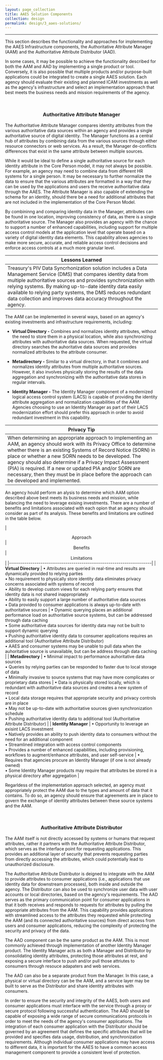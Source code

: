 ```yaml
---
layout: page_collection
title: AAES Solution Components
collection: design
permalink: design/3_aaes-solutions/
---
```

<script>
$(function() {
  $( "#accordion" ).accordion({
    heightStyle: "content",
    collapsible: "true",
    active: "false"
  });
});
</script>
---------------------------------------------------------------------

This section describes the functionality and approaches for implementing the AAES Infrastructure components, the Authoritative Attribute Manager (AAM) and the Authoritative Attribute Distributor (AAD). 

In some cases, it may be possible to achieve the functionality described for both the AAM and AAD by implementing a single product or tool. Conversely, it is also possible that multiple products and/or purpose-built applications could be integrated to create a single AAES solution. Each agency should evaluate their existing and planned ICAM investments as well as the agency's infrastructure and select an implementation approach that best meets the business needs and mission requirements of the agency.

<br>

### <center> Authoritative Attribute Manager </center>

The Authoritative Attribute Manager compares identity attributes from the various authoritative data sources within an agency and provides a single authoritative source of digital identity. The Manager functions as a central hub of attributes by combining data from the various sources through either resource connectors or web services. As a result, the Manager de-conflicts differences that exist in the same attribute between multiple sources.

While it would be ideal to define a single authoritative source for each identity attribute in the Core Person model, it may not always be possible. For example, an agency may need to combine data from different HR systems for a single person. It may be necessary to further normalize the data to ensure that the various attributes are formatted in a way that they can be used by the applications and users the receive authoritative data through the AAES. The Attribute Manager is also capable of extending the schema for an identity, should there be a need for additional attributes that are not included in the implementation of the Core Person Model. 

By combininng and comparing identity data in the Manager, attributes can be found in one location, improving consistency of data, as there is a single authoritative source. The Manager also provides an agency with the chance to support a number of enhanced capabilities, including support for multiple access control models at the application level that operate based on a variety of digital identity data elements.  This capability allows agencies to make more secure, accurate, and reliable access control decisions and enforce access controls at a much more granular level.

| <center> Lessons Learned </center> |
|------------------------------------|
| Treasury's PIV Data Syncrhonization solution includes a Data Management Service (DMS) that compares identity data from multiple authoritative sources and provides synchronization with relying systems. By making up-to-date identity data easily available to relying party systems, the DMS reduces redundant data collection and improves data accuracy throughout the agency. |

The AAM can be implemented in several ways, based on an agency's existing investments and infrastructure requirements, including:

* **Virtual Directory -** Combines and normalizes identity attributes, without the need to store them in a physical location, while also synchronizing attributes with authoritative data sources. When requested, the virtual directory searches the auhoritative data sources and provides normalized attributes to the attribute consumer.

* **Metadirectory -** Similar to a virtual directory, in that it combines and normalizes identity attributes from multiple authoritative sources. However, it also involves physically storing the results of the data aggregation and synchronizing with the authoritative data stores in regular intervals.

* **Identity Manager -** The Identity Manager component of a modernized logical access control system (LACS) is capable of providing the identity attribute aggregation and normalization capabilities of the AAM. Agencies choosing to use an Identity Manager as part of their LACS modernization effort should prefer this approach in order to avoid redundant investment in this capability. 

| <center> Privacy Tip </center> |
|--------------------------------|
| When determining an appropriate approach to implementing an AAM, an agency should work with its Privacy Office to determine whether there is an existing Systems of Record Notice (SORN) in place or whether a new SORN needs to be developed. The agency should also determine if a Privacy Impact Assessment (PIA) is required. If a new or updated PIA and/or SORN are necessary, then they must be in place before the approach can be developed and implemented. |

An agency hould perform an alysis to determine which AAM option described above best meets its business needs and mission, while balancing the need to leverage exising investments. There are a number of benefits and limitations associated with each opion that an agency should consider as part of its analysis. These benefits and limitations are outlined in the table below.

| <center> Approach </center> | <center> Benefits </center> | <center> Limitations </center> |
|-------------------------------------------------------------------------|
| **Virtual Directory** | •	Attributes are queried in real-time and results are dynamically provided to relying parties <br> • No requirement to physically store identity data eliminates privacy concerns associated with systems of record <br> • Ability to develop custom views for each relying party ensures that identity data is not shared inappropriately <br> • Ability to easily support a large number of authoritative data sources <br> • Data provided to consumer applications is always up-to-date with authoritative sources | • Dynamic querying places an additional performance load on authoritative source systems, but can be addressed through data caching <br> • Some authoritative data sources for identity data may not be built to support dynamic querying <br> • Pushing authoritative identity data to consumer applications requires an additional tool (Authoritative Attribute Distributor) <br> • AAES and consumer systems may be unable to pull data when the auhoritative source is unavailable, but can be address through data caching |
| **Metadirectory** | • Minimal impact to performance auhoritative data sources <br> • Queries by relying parties can be responded to faster due to local storage of data <br> • Minimally invasive to source systems that may have more complicates or proprietary data stores | • Data is physically stored locally, which is redundant with authoritative data sources and creates a new system of record <br> • Local data storage requires that appropriate security and privacy controls are in place <br> • May not be up-to-date with authoritative sources given synchronization schedule <br> • Pushing authoritative identity data to additional tool (Authoritative Attribute Distributor) |
| **Identity Manager** | • Opportunity to leverage an exisint LACS investment <br> • Natively provides an ability to push identity data to consumers without the need for an additional component <br> • Streamlined integration with access control components <br> • Provides a number of enhanced capabilities, including provisioning, workflows to augment/enhance attributes, and user self-service | • Requires that agencies procure an Identity Manager (if one is not already owned) <br> • Some Identity Manager products may require that attributes be stored in a physical directory after aggregation |

Regarldess of the implementation approach selected, an agency must appropriately protect the AAM due to the types and amount of data that it contains. To do so, an agency should ensure that agreements are in place to govern the exchange of identity attributes between these source systems and the AAM. 

<br>

### <center> Authoritative Attribute Distributor </center>

The AAM itself is not directly accessed by systems or humans that request attributes, rather it partners with the Authoritative Attribute Distributor, which serves as the interface point for requesting applications. This provides an additional layer of security that prevents requesting parties from directly accessing the attributes, which could potentially lead to unauthorized disclosure. 

The Authoritative Attribute Distributor is deigned to integrate with the AAM to provide attributes to consumer applications (i.e., applications that use identity data for downstream processes), both inside and outside the agency. The Distributor can also be used to synchronize user data with user accounts or local directories, based on the agency's requirements. The AAD serves as the primary communication point for consumer applications in that it both receives and responds to requests for attributes by pulling the appropriate attributes from the AAM. This capability provides applications with streamlined access to the attributes they requested while protecting the AAM (and its connected authoritative sources) from direct access from users and consumer applications, reducing the complexity of protecting the security and privacy of the data.

The AAD component can be the same product as the AAM. This is most commonly achieved through implementation of another Identity Manager product. The Identity Manager acts as both a Manager and Distributor by consolidating identity attributes, protecting those attributes at rest, and exposing a secure interface to push and/or pull those attriutes to consumers through resouce adapaters and web services. 

The AAD can also be a separate product from the Manager. In this case, a physical or virtual directory can be the AAM, and a service layer may be built to serve as the Distributor and share identity attributes with consumers.

In order to ensure the security and integrity of the AAES, both users and consumer applications must interface with the service through a proxy or secure protocol following successful authentication. The AAD should be capable of exposing a wide range of secure communications protocols in order to meet the needs of the agency's consumer applications. The integration of each consumer application with the Distributor should be governed by an agreement that defines the specific attributes that will be provided and specifies data usage, distribution, and synchronization requirements. Although individual consumer applications may have access to different data, it is important for the AAES to have a common access management component to provide a consistent level of protection.














